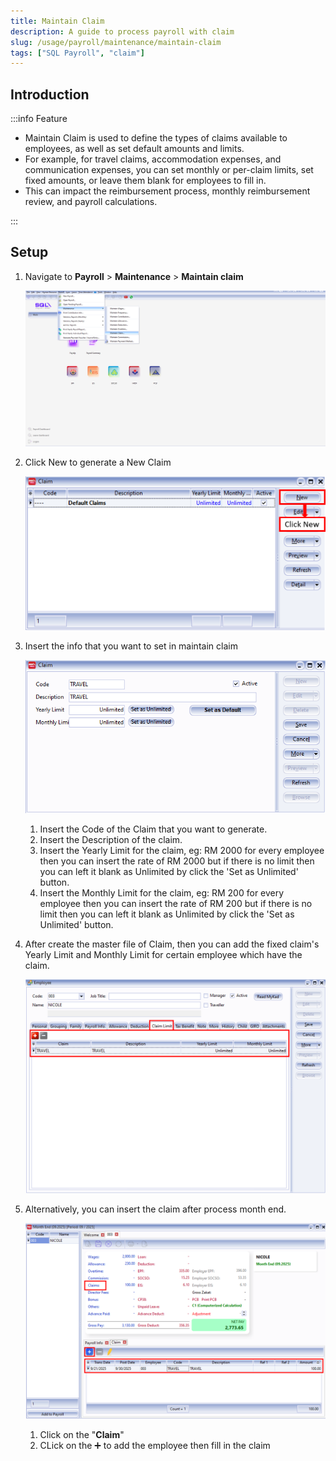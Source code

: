 ```yaml
---
title: Maintain Claim
description: A guide to process payroll with claim
slug: /usage/payroll/maintenance/maintain-claim
tags: ["SQL Payroll", "claim"]
---
```


## Introduction

:::info Feature

- Maintain Claim is used to define the types of claims available to employees, as well as set default amounts and limits.
- For example, for travel claims, accommodation expenses, and communication expenses, you can set monthly or per-claim limits, set fixed amounts, or leave them blank for employees to fill in.
- This can impact the reimbursement process, monthly reimbursement review, and payroll calculations.

:::

## Setup

1. Navigate to **Payroll** > **Maintenance** > **Maintain claim**

    ![navigate](../../../../static/img/usage/payroll/maintenance/maintain-claim/jj1.png)

2. Click New to generate a New Claim

    ![new](../../../../static/img/usage/payroll/maintenance/maintain-claim/jj2.png)

3. Insert the info that you want to set in maintain claim

    ![insert](../../../../static/img/usage/payroll/maintenance/maintain-claim/jj3.png)
    
    1. Insert the Code of the Claim that you want to generate.
    2. Insert the Description of the claim.
    3. Insert the Yearly Limit for the claim, eg: RM 2000 for every employee then you can insert the rate of RM 2000 but if there is no limit then you can left it blank as Unlimited by click the 'Set as Unlimited' button.
    4. Insert the Monthly Limit for the claim, eg: RM 200 for every employee then you can insert the rate of RM 200 but if there is no limit then you can left it blank as Unlimited by click the 'Set as Unlimited' button.

4. After create the master file of Claim, then you can add the fixed claim's Yearly Limit and Monthly Limit for certain employee which have the claim.

    ![add-fixed-claim-limit](../../../../static/img/usage/payroll/maintenance/maintain-claim/jj4.png)

5. Alternatively, you can insert the claim after process month end.

    ![process-month-end-add-claim](../../../../static/img/usage/payroll/maintenance/maintain-claim/jj5.png)

    1. Click on the "**Claim**"
    2. CLick on the ➕ to add the employee then fill in the claim
